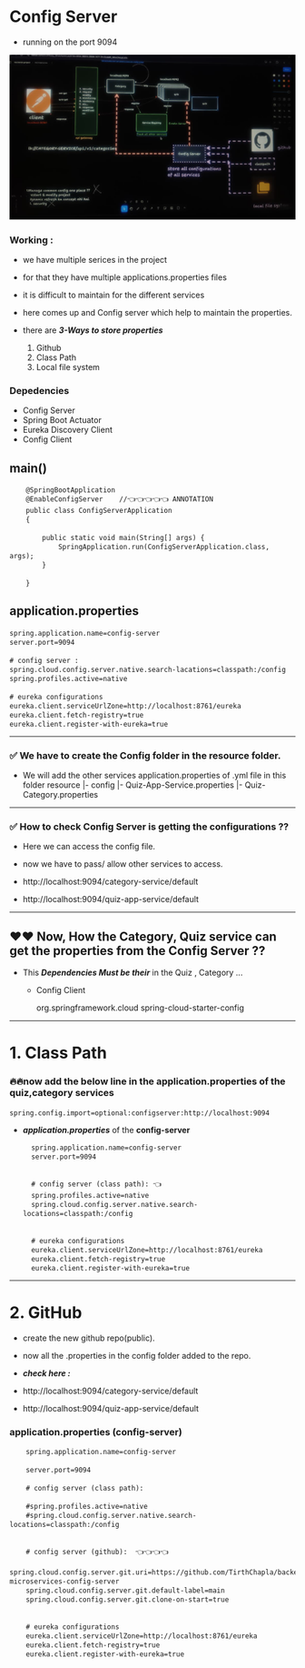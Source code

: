 # Config Server


* running on the port 9094


![img.png](img.png)

### Working :

* we have multiple serices in the project 
* for that they have multiple applications.properties files 
* it is difficult to maintain for the different services


* here comes up and Config server which help to maintain the properties.
* there are ***3-Ways to store properties***

    1. Github
    2. Class Path
    3. Local file system


### Depedencies 

* Config Server
* Spring Boot Actuator
* Eureka Discovery Client
* Config Client

## main()
        @SpringBootApplication
        @EnableConfigServer    //👈👈👈👈👈 ANNOTATION 
        public class ConfigServerApplication 
        {
    
            public static void main(String[] args) {
                SpringApplication.run(ConfigServerApplication.class, args);
            }
    
        }


## application.properties

    spring.application.name=config-server
    server.port=9094

    # config server :
    spring.cloud.config.server.native.search-lacations=classpath:/config
    spring.profiles.active=native
    
    # eureka configurations
    eureka.client.serviceUrlZone=http://localhost:8761/eureka
    eureka.client.fetch-registry=true
    eureka.client.register-with-eureka=true

-----------------
### ✅ We have to create the Config folder in the resource folder.

* We will add the other services application.properties of .yml file in this folder
    resource
      |- config
            |- Quiz-App-Service.properties
            |- Quiz-Category.properties

--------

### ✅ How to check Config Server is getting the configurations ??

* Here we can access the config file.
* now we have to pass/ allow other services to access. 


* http://localhost:9094/category-service/default


* http://localhost:9094/quiz-app-service/default

-----------

## ❤️❤️ Now, How the Category, Quiz service can get the properties from the Config Server ??

* This ***Dependencies Must be their*** in the Quiz , Category ...

  * Config Client 


      <dependency>
        <groupId>org.springframework.cloud</groupId>
        <artifactId>spring-cloud-starter-config</artifactId>
      </dependency>

----------

# 1. Class Path

### 🔥🔥now add the below line in the application.properties of the quiz,category services

    spring.config.import=optional:configserver:http://localhost:9094


* ***application.properties*** of the ****config-server**** 



        spring.application.name=config-server
        server.port=9094


        # config server (class path): 👈
        spring.profiles.active=native
        spring.cloud.config.server.native.search-locations=classpath:/config
        
        
        # eureka configurations
        eureka.client.serviceUrlZone=http://localhost:8761/eureka
        eureka.client.fetch-registry=true
        eureka.client.register-with-eureka=true

--------------------

# 2. GitHub

* create the new github repo(public).
* now all the .properties in the config folder added to the repo.

* ***check here :***

* http://localhost:9094/category-service/default
* http://localhost:9094/quiz-app-service/default

        
### application.properties (config-server)
        spring.application.name=config-server
        
        server.port=9094

        # config server (class path):
        
        #spring.profiles.active=native
        #spring.cloud.config.server.native.search-locations=classpath:/config
        

        # config server (github):  👈👈👈👈
        spring.cloud.config.server.git.uri=https://github.com/TirthChapla/backendX-microservices-config-server
        spring.cloud.config.server.git.default-label=main
        spring.cloud.config.server.git.clone-on-start=true
        

        # eureka configurations
        eureka.client.serviceUrlZone=http://localhost:8761/eureka
        eureka.client.fetch-registry=true
        eureka.client.register-with-eureka=true
        
